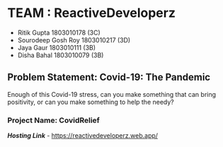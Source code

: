 # TEAM : ReactiveDeveloperz

- Ritik Gupta 1803010178 (3C)
- Sourodeep Gosh Roy 1803010217 (3D)
- Jaya Gaur 1803010111 (3B)
- Disha Bahal 1803010079 (3B)

## Problem Statement: Covid-19: The Pandemic

Enough of this Covid-19 stress, can you make something that can bring positivity, or can you make something to help the needy?

### Project Name: CovidRelief

**_Hosting Link_** - https://reactivedeveloperz.web.app/
